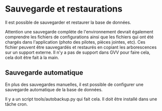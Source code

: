 # Sauvegarde et restaurations

Il est possible de sauvegarder et restaurer la base de données.

Attention une sauvegarde complète de l'environnement devrait également comprendre les fichiers de configurations ainsi que les fichiers qui ont été chargés dans l'application (photo des pilotes, pièces jointes, etc). Ces fichier peuvent être sauvegardés et restaurés en copiant les arborescences sur un support externe. Il n'y a pas de support dans GVV pour faire cela, cela doit être fait à la main.

## Sauvegarde automatique

En plus des sauvegardes manuelles, il est possible de configurer une sauvegarde automatique de la base de données.

Il y a un script tools/autobackup.py qui fait cela. Il doit être installé dans une tâche cron.
